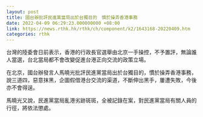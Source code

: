```yaml
---
layout: post
title: 國台辦批評民進黨當局出於台獨目的　慣於操弄香港事務
date: 2022-04-09 06:29:23.000000000 +08:00
link: https://news.rthk.hk/rthk/ch/component/k2/1643168-20220409.htm
categories: rthk
---
```


台灣的陸委會日前表示，香港的行政長官選舉由北京一手操控，不予置評，無論誰人當選，台北當局都不會改變促進台港正向交流的政策立場。

在北京，國台辦發言人馬曉光批評民進黨當局出於台獨目的，慣於操弄香港事務，說三道四，惡意抹黑，企圖假借港台交流的渠道，不斷伸出黑手，屢遭失敗，今後亦不會得逞。

馬曉光又說，民進黨當局亂港劣跡斑斑，全被記錄在案，對民進黨當局有關人員的行徑，將依法懲處。
